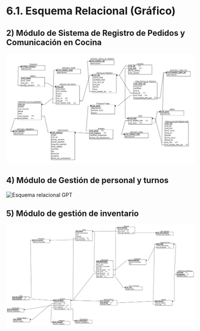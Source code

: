 # 6.1. Esquema Relacional (Gráfico)

## 2) Módulo de Sistema de Registro de Pedidos y Comunicación en Cocina

![Esquema_relacional](../Esquema%20relacional/LO_modulo%202.png)

## 4) Módulo de Gestión de personal y turnos
![Esquema relacional GPT](../Esquema%20relacional/Modelo_lógico_GPT.png)

## 5) Módulo de gestión de inventario

![Esquema_relacional](../Esquema%20relacional/RelacionalInventario.png)
